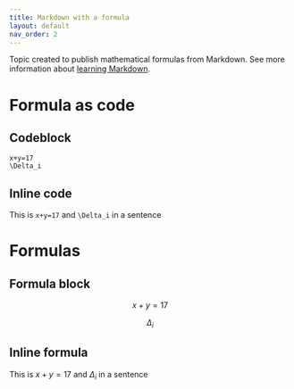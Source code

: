 ```yaml
---
title: Markdown with a formula
layout: default
nav_order: 2
---
```


Topic created to publish mathematical formulas from Markdown.
See more information about [learning Markdown](Markdown_The_Lesser_Evil#learning).

# Formula as code

## Codeblock

```
x+y=17
\Delta_i
```

## Inline code 

This is `x+y=17` and `\Delta_i` in a sentence


# Formulas

## Formula block

$$
x+y=17
$$

$$
\Delta_i
$$

## Inline formula

This is $x+y=17$ and $\Delta_i$ in a sentence

